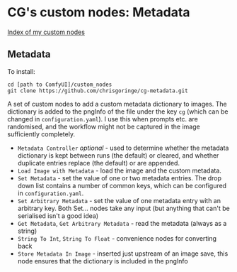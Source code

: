 # CG's custom nodes: Metadata

[Index of my custom nodes](https://github.com/chrisgoringe/cg-nodes-index)

## Metadata

To install:
```
cd [path to ComfyUI]/custom_nodes
git clone https://github.com/chrisgoringe/cg-metadata.git
```

A set of custom nodes to add a custom metadata dictionary to images. The dictionary is added to the pngInfo of the file under the key `cg` (which can be changed in `configuration.yaml`). I use this when prompts etc. are randomised, and the workflow might not be captured in the image sufficiently completely.

- `Metadata Controller` *optional* - used to determine whether the metadata dictionary is kept between runs (the default) or cleared, and whether duplicate entries replace (the default) or are appended. 
- `Load Image with Metadata` - load the image and the custom metadata.
- `Set Metadata` - set the value of one or two metadata entries. The drop down list contains a number of common keys, which can be configured in `configuration.yaml`.
- `Set Arbitrary Metadata` - set the value of one metadata entry with an arbitrary key. Both Set... nodes take any input (but anything that can't be serialised isn't a good idea)
- `Get Metadata`, `Get Arbitrary Metadata` - read the metadata (always as a string)
- `String To Int`, `String To Float` - convenience nodes for converting back
- `Store Metadata In Image` - inserted just upstream of an image save, this node ensures that the dictionary is included in the pngInfo
